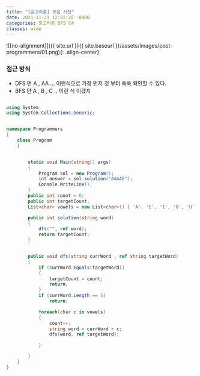```yaml
---
title: "[알고리즘] 모음 사전"
date: 2021-11-21 12:31:28 -0400
categories: 알고리즘 DFS C#
classes: wide
---
```


![[no-alignment]]({{ site.url }}{{ site.baseurl }}/assets/images/post-programmers/01.png){: .align-center}


### 접근 방식

- DFS 면 A , AA ... 이런식으로 가장 먼저 것 부터 쑥쑥 확인할 수 있다.
- BFS 먄 A , B , C .. 이런 식 이겠지


```csharp

using System;
using System.Collections.Generic;


namespace Programmers
{
    class Program
    {


        static void Main(string[] args)
        {
            Program sol = new Program();
            int answer = sol.solution("AAAAE");
            Console.WriteLine();
        }
        public int count = 0;
        public int targetCount;
        List<char> vowels = new List<char>() { 'A', 'E', 'I', 'O', 'U' };

        public int solution(string word)
        {
            dfs("", ref word);
            return targetCount;
        }


        public void dfs(string currWord , ref string targetWord)
        {
            if (currWord.Equals(targetWord))
            {
                targetCount = count;
                return;
            }
            if (currWord.Length == 5)
                return;

            foreach(char c in vowels)
            {
                count++;
                string word = currWord + c;
                dfs(word, ref targetWord);

            }

        }
    }
}
```